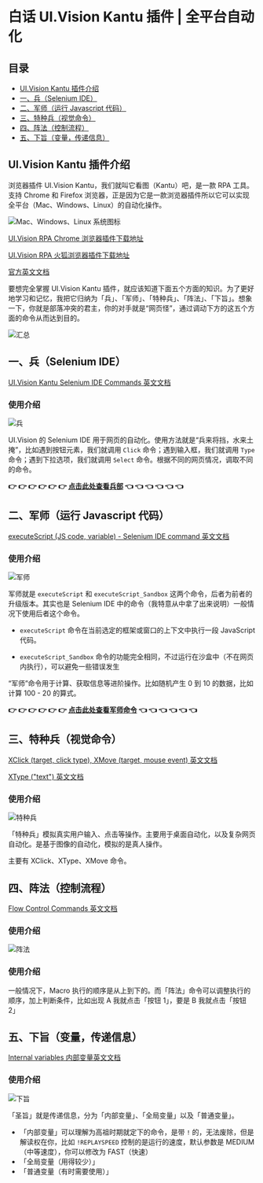 # 白话 UI.Vision Kantu 插件 | 全平台自动化

## 目录

- [UI.Vision Kantu 插件介绍](https://github.com/T-Barry-Lu/UI.Vision-Kantu-ZH#uivision-kantu-%E6%8F%92%E4%BB%B6%E4%BB%8B%E7%BB%8D)
- [一、兵（Selenium IDE）](https://github.com/T-Barry-Lu/UI.Vision-Kantu-ZH#%E4%B8%80%E5%85%B5selenium-ide)
- [二、军师（运行 Javascript 代码）](https://github.com/T-Barry-Lu/UI.Vision-Kantu-ZH#%E4%BA%8C%E5%86%9B%E5%B8%88%E8%BF%90%E8%A1%8C-javascript-%E4%BB%A3%E7%A0%81)
- [三、特种兵（视觉命令）](https://github.com/T-Barry-Lu/UI.Vision-Kantu-ZH#%E4%B8%89%E7%89%B9%E7%A7%8D%E5%85%B5%E8%A7%86%E8%A7%89%E5%91%BD%E4%BB%A4)
- [四、阵法（控制流程）](https://github.com/T-Barry-Lu/UI.Vision-Kantu-ZH#%E5%9B%9B%E9%98%B5%E6%B3%95%E6%8E%A7%E5%88%B6%E6%B5%81%E7%A8%8B)
- [五、下旨（变量，传递信息）](https://github.com/T-Barry-Lu/UI.Vision-Kantu-ZH#%E4%BA%94%E4%B8%8B%E6%97%A8%E5%8F%98%E9%87%8F%E4%BC%A0%E9%80%92%E4%BF%A1%E6%81%AF)

## UI.Vision Kantu 插件介绍

浏览器插件 UI.Vision Kantu，我们就叫它看图（Kantu）吧，是一款 RPA 工具。支持 Chrome 和 Firefox 浏览器，正是因为它是一款浏览器插件所以它可以实现全平台（Mac、Windows、Linux）的自动化操作。

![Mac、Windows、Linux 系统图标](https://github.com/T-Barry-Lu/UI.Vision-Kantu-ZH/blob/master/pictures/Mac-Windows-Linux.png)

[UI.Vision RPA Chrome 浏览器插件下载地址](https://chrome.google.com/webstore/detail/uivision-rpa/gcbalfbdmfieckjlnblleoemohcganoc?hl=zh-CN)

[UI.Vision RPA 火狐浏览器插件下载地址](https://addons.mozilla.org/en-US/firefox/addon/rpa/?src=search)

[官方英文文档](https://ui.vision/rpa/docs)

要想完全掌握 UI.Vision Kantu 插件，就应该知道下面五个方面的知识。为了更好地学习和记忆，我把它归纳为「兵」、「军师」、「特种兵」、「阵法」、「下旨」。想象一下，你就是部落冲突的君主，你的对手就是“网页怪”，通过调动下方的这五个方面的命令从而达到目的。

![汇总](https://github.com/T-Barry-Lu/UI.Vision-Kantu-ZH/blob/master/pictures/%E6%B1%87%E6%80%BB1.png)

## 一、兵（Selenium IDE）

[UI.Vision Kantu Selenium IDE Commands 英文文档](https://ui.vision/rpa/docs/selenium-ide)

### 使用介绍

![兵](https://github.com/T-Barry-Lu/UI.Vision-Kantu-ZH/blob/master/pictures/%E5%85%B5.png)

UI.Vision 的 Selenium IDE 用于网页的自动化。使用方法就是“兵来将挡，水来土掩”，比如遇到按钮元素，我们就调用 `Click` 命令；遇到输入框，我们就调用 `Type` 命令；遇到下拉选项，我们就调用 `Select` 命令。根据不同的网页情况，调取不同的命令。

**👉 👉 👉 👉 👉 👉 [点击此处查看兵部](https://github.com/T-Barry-Lu/UI.Vision-Kantu-ZH/blob/master/article/%E5%85%B5%EF%BC%88Selenium%EF%BC%89%E8%AF%A6%E6%83%85.md) 👈 👈 👈 👈 👈 👈**


## 二、军师（运行 Javascript 代码）
[executeScript (JS code, variable) - Selenium IDE command 英文文档](https://www.notion.so/UI-Vision-Kantu-0e620902c985476696258243f1567a48#80f0f633b7d1459c908e61f909d9df6e)

### 使用介绍

![军师](https://github.com/T-Barry-Lu/UI.Vision-Kantu-ZH/blob/master/pictures/%E5%86%9B%E5%B8%88.png)

军师就是 `executeScript` 和 `executeScript_Sandbox` 这两个命令，后者为前者的升级版本。其实也是 Selenium IDE 中的命令（我特意从中拿了出来说明）一般情况下使用后者这个命令。

- `executeScript` 命令在当前选定的框架或窗口的上下文中执行一段 JavaScript 代码。

- `executeScript_Sandbox` 命令的功能完全相同，不过运行在沙盒中（不在网页内执行），可以避免一些错误发生

“军师”命令用于计算、获取信息等进阶操作。比如随机产生 0 到 10 的数据，比如计算 100 - 20 的算式。

**👉 👉 👉 👉 👉 👉 [点击此处查看军师命令](https://github.com/T-Barry-Lu/UI.Vision-Kantu-ZH/blob/master/article/%E5%86%9B%E5%B8%88%E5%91%BD%E4%BB%A4%E8%AF%A6%E6%83%85.md) 👈 👈 👈 👈 👈 👈**

## 三、特种兵（视觉命令）

[XClick (target, click type), XMove (target, mouse event) 英文文档](https://ui.vision/rpa/docs/xclick#vision)

[XType ("text") 英文文档](https://ui.vision/rpa/docs/xtype)

### 使用介绍

![特种兵](https://github.com/T-Barry-Lu/UI.Vision-Kantu-ZH/blob/master/pictures/%E7%89%B9%E7%A7%8D%E5%85%B5.png)

「特种兵」模拟真实用户输入、点击等操作。主要用于桌面自动化，以及复杂网页自动化。是基于图像的自动化，模拟的是真人操作。

主要有 XClick、XType、XMove 命令。


## 四、阵法（控制流程）

[Flow Control Commands 英文文档](https://ui.vision/rpa/docs/selenium-ide#flowcontrol)

### 使用介绍

![阵法](https://github.com/T-Barry-Lu/UI.Vision-Kantu-ZH/blob/master/pictures/%E9%98%B5%E6%B3%95.png)

### 使用介绍

一般情况下，Macro 执行的顺序是从上到下的。而「阵法」命令可以调整执行的顺序，加上判断条件，比如出现 A 我就点击「按钮 1」，要是 B 我就点击「按钮 2」

  
## 五、下旨（变量，传递信息）

[Internal variables 内部变量英文文档](https://ui.vision/rpa/docs)

### 使用介绍

![下旨](https://github.com/T-Barry-Lu/UI.Vision-Kantu-ZH/blob/master/pictures/%E4%B8%8B%E6%97%A8.png)

「圣旨」就是传递信息，分为「内部变量」、「全局变量」以及「普通变量」。

- 「内部变量」可以理解为高祖时期就定下的命令，是带 `!` 的，无法废除，但是解读权在你，比如 `!REPLAYSPEED` 控制的是运行的速度，默认参数是 MEDIUM（中等速度），你可以修改为 FAST（快速）
- 「全局变量（用得较少）」
- 「普通变量（有时需要使用）」
